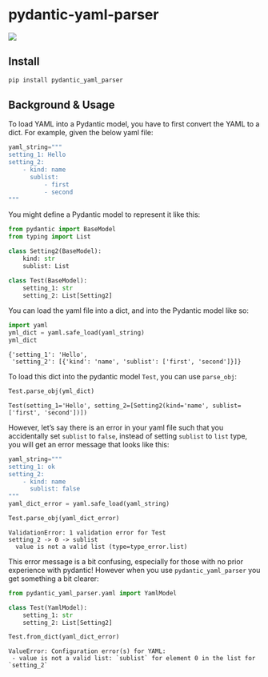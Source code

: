 # pydantic-yaml-parser

<!-- WARNING: THIS FILE WAS AUTOGENERATED! DO NOT EDIT! -->

<div>

[![](https://github.com/hamelsmu/pydantic-yaml-parser/actions/workflows/test.yaml/badge.svg)](https://github.com/hamelsmu/pydantic-yaml-parser/actions/workflows/test.yaml)

</div>

## Install

``` sh
pip install pydantic_yaml_parser
```

## Background & Usage

To load YAML into a Pydantic model, you have to first convert the YAML
to a dict. For example, given the below yaml file:

``` python
yaml_string="""
setting_1: Hello
setting_2:
    - kind: name
      sublist:
          - first
          - second
"""
```

You might define a Pydantic model to represent it like this:

``` python
from pydantic import BaseModel
from typing import List

class Setting2(BaseModel):
    kind: str
    sublist: List

class Test(BaseModel):
    setting_1: str
    setting_2: List[Setting2]
```

You can load the yaml file into a dict, and into the Pydantic model like
so:

``` python
import yaml
yml_dict = yaml.safe_load(yaml_string)
yml_dict
```

    {'setting_1': 'Hello',
     'setting_2': [{'kind': 'name', 'sublist': ['first', 'second']}]}

To load this dict into the pydantic model `Test`, you can use
`parse_obj`:

``` python
Test.parse_obj(yml_dict)
```

    Test(setting_1='Hello', setting_2=[Setting2(kind='name', sublist=['first', 'second'])])

However, let’s say there is an error in your yaml file such that you
accidentally set `sublist` to `false`, instead of setting `sublist` to
`list` type, you will get an error message that looks like this:

``` python
yaml_string="""
setting_1: ok
setting_2:
    - kind: name
      sublist: false
"""
yaml_dict_error = yaml.safe_load(yaml_string)
```

``` python
Test.parse_obj(yaml_dict_error)
```

    ValidationError: 1 validation error for Test
    setting_2 -> 0 -> sublist
      value is not a valid list (type=type_error.list)

This error message is a bit confusing, especially for those with no
prior experience with pydantic! However when you use
`pydantic_yaml_parser` you get something a bit clearer:

``` python
from pydantic_yaml_parser.yaml import YamlModel

class Test(YamlModel):
    setting_1: str
    setting_2: List[Setting2]
```

``` python
Test.from_dict(yaml_dict_error)
```

    ValueError: Configuration error(s) for YAML:
     - value is not a valid list: `sublist` for element 0 in the list for `setting_2`
